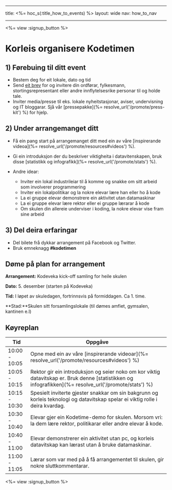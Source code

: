 * * *

title: <%= hoc_s(:title_how_to_events) %> layout: wide nav: how_to_nav

* * *

<%= view :signup_button %>

# Korleis organisere Kodetimen

## 1) Førebuing til ditt event

  * Bestem deg for eit lokale, dato og tid
  * Send [eit brev](https://docs.google.com/a/code.org/document/d/1eP41sKW7y0qq_JvkRIgZK8dWYICaGRZ4CCDETXa78wY/edit) for og invitere din ordførar, fylkesmann, stortingsrepresentant eller andre innflytelsesrike personar til og holde tale.
  * Inviter media/presse til eks. lokale nyheitstasjonar, aviser, undervisning og IT bloggarar. Sjå vår [pressepakke](%= resolve_url('/promote/press-kit') %) for hjelp.

## 2) Under arrangemanget ditt

  * Få ein pang start på arrangemanget ditt med ein av våre [inspirerande videoa](%= resolve_url('/promote/resources#videos') %).
  * Gi ein introduksjon der du beskriver viktigheita i datavitenskapen, bruk disse [statistikk og infografikk](%= resolve_url('/promote/stats') %).   
      
    
  * Andre idear: 
      * Inviter ein lokal industrileiar til å komme og snakke om sitt arbeid som involverer programmering
      * Inviter ein lokalpolitikar og la nokre elevar lære han eller ho å kode
      * La ei gruppe elevar demonstrere ein aktivitet utan datamaskinar
      * La ei gruppe elevar lære rektor eller ei gruppe lærarar å kode
      * Om skulen din allereie underviser i koding, la nokre elevar vise fram sine arbeid

## 3) Del deira erfaringar

  * Del bilete frå dykkar arrangement på Facebook og Twitter. 
  * Bruk emneknagg **#kodetimen**

## Døme på plan for arrangement

**Arrangement:** Kodeveka kick-off samling for heile skulen

**Dato:** 5. desember (starten på Kodeveka)

**Tid:** I løpet av skuledagen, fortrinnsvis på formiddagen. Ca 1. time.

**Stad:**Skulen sitt forsamlingslokale (til dømes amfiet, gymsalen, kantinen e.l)   
  


## Køyreplan

| Tid           | Oppgåve                                                                                                                                                |
| ------------- | ------------------------------------------------------------------------------------------------------------------------------------------------------ |
| 10:00 - 10:05 | Opne med ein av våre [inspirerande videoar](%= resolve_url('/promote/resources#videos') %)                                                             |
| 10:05 - 10:15 | Rektor gir ein introduksjon og seier noko om kor viktig datavitskap er. Bruk denne [statistikken og infografikken](%= resolve_url('/promote/stats') %) |
| 10:15 - 10:30 | Spesielt inviterte gjester snakkar om sin bakgrunn og korleis teknologi og datavitskap spelar ei viktig rolle i deira kvardag.                         |
| 10:30 - 10:40 | Elevar gjer ein Kodetime-demo for skulen. Morsom vri: la dem lære rektor, politikarar eller andre elevar å kode.                                       |
| 10:40 - 11:00 | Elevar demonstrerer ein aktivitet utan pc, og korleis datavitskap kan lærast utan å bruke datamaskinar.                                                |
| 11:00 - 11:05 | Lærar som var med på å få arrangementet til skulen, gir nokre sluttkommentarar.                                                                        |

<%= view :signup_button %>